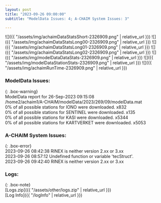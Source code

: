 ```yaml
---
layout: post
title: "2023-09-26 09:00:00"
subtitle: "ModelData Issues: 4; A-CHAIM System Issues: 3"

---
```


![]({{ "/assets/img/achaimDataStatsShort-2326909.png" | relative_url }})
![]({{ "/assets/img/achaimDataStatsLong00-2326909.png" | relative_url }})
![]({{ "/assets/img/achaimDataStatsLong01-2326909.png" | relative_url }})
![]({{ "/assets/img/achaimDataStatsLong02-2326909.png" | relative_url }})
![]({{ "/assets/img/modelDataDataStats-2326909.png" | relative_url }})
![]({{ "/assets/img/modelDataStationStats-2326909.png" | relative_url }})
![]({{ "/assets/img/achaimRunTime-2326909.png" | relative_url }})


### ModelData Issues:  
  
{: .box-warning}  
 ModelData report for 26-Sep-2023 09:15:08   
 /home2/achaim1/A-CHAIM/modelData/2023/269/09/modelData.mat   
 0% of all possible stations for IONO were downloaded. x832   
 0% of all possible stations for SENTINEL were downloaded. x135   
 0% of all possible stations for KASI were downloaded. x5344   
 0% of all possible stations for KARTVERKET were downloaded. x5053   
  
### A-CHAIM System Issues:  
  
{: .box-error}  
2023-09-26 08:42:38 RINEX is neither version 2.xx or 3.xx  
2023-09-26 08:57:12 Undefined function or variable 'tecStruct'.  
2023-09-26 09:42:40 RINEX is neither version 2.xx or 3.xx  

### Logs:  
  
{: .box-note}  
[Logs.zip]({{ "/assets/other/logs.zip" | relative_url }})  
[Log Info]({{ "/logInfo" | relative_url }})  
